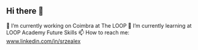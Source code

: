 ## Hi there 👋

🔭 I’m currently working on Coimbra at The LOOP
🌱 I’m currently learning at LOOP Academy Future Skills
📫 How to reach me: www.linkedin.com/in/srzealex
      

<!--
**SrZeAlex/SrZeAlex** is a ✨ _special_ ✨ repository because its `README.md` (this file) appears on your GitHub profile.

Here are some ideas to get you started:

- 
- 🌱 I’m currently learning ...
- 👯 I’m looking to collaborate on ...
- 🤔 I’m looking for help with git/github
- 💬 Ask me about ...
- 📫 How to reach me: ...
- 😄 Pronouns: ...
- ⚡ Fun fact: ...
-->

